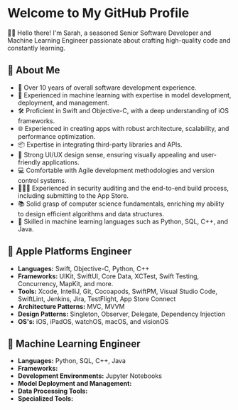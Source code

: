 # Welcome to My GitHub Profile

👋🏻 Hello there! I'm Sarah, a seasoned Senior Software Developer and Machine Learning Engineer passionate about crafting high-quality code and constantly learning.

## 🚀 About Me

- 📱 Over 10 years of overall software development experience.
- 🤖 Experienced in machine learning with expertise in model development, deployment, and management.
- 🛠️ Proficient in Swift and Objective-C, with a deep understanding of iOS frameworks.
- 🌐 Experienced in creating apps with robust architecture, scalability, and performance optimization.
- 📦 Expertise in integrating third-party libraries and APIs.
- 🎨 Strong UI/UX design sense, ensuring visually appealing and user-friendly applications.
- 💻 Comfortable with Agile development methodologies and version control systems.
- 🕵🏻‍♀️ Experienced in security auditing and the end-to-end build process, including submitting to the App Store.
- 📚 Solid grasp of computer science fundamentals, enriching my ability to design efficient algorithms and data structures.
- 🧠 Skilled in machine learning languages such as Python, SQL, C++, and Java.

## 🍎 Apple Platforms Engineer

- **Languages:** Swift, Objective-C, Python, C++
- **Frameworks:** UIKit, SwiftUI, Core Data, XCTest, Swift Testing, Concurrency, MapKit, and more.
- **Tools:** Xcode, IntelliJ, Git, Cocoapods, SwiftPM, Visual Studio Code, SwiftLint, Jenkins, Jira, TestFlight, App Store Connect
- **Architecture Patterns:** MVC, MVVM
- **Design Patterns:** Singleton, Observer, Delegate, Dependency Injection
- **OS's:** iOS, iPadOS, watchOS, macOS, and visionOS

## 🤖 Machine Learning Engineer

- **Languages:** Python, SQL, C++, Java
- **Frameworks:** 
- **Development Environments:** Jupyter Notebooks
- **Model Deployment and Management:** 
- **Data Processing Tools:**
- **Specialized Tools:** 



